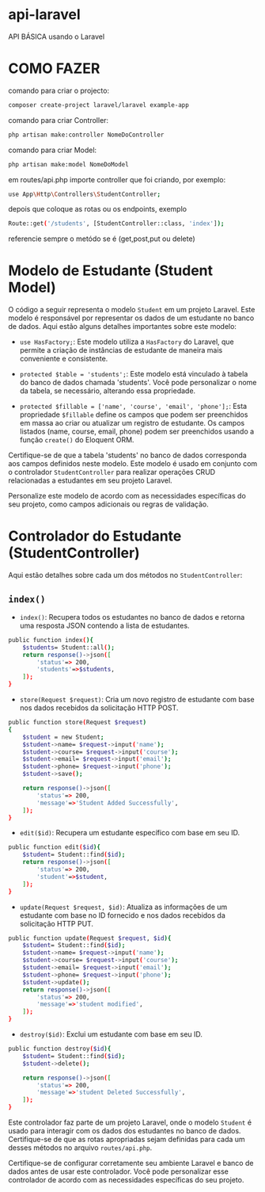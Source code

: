 # api-laravel
API BÁSICA usando o Laravel

# COMO FAZER 

comando para criar o projecto:
```sh
composer create-project laravel/laravel example-app
```

comando para criar Controller:
```sh
php artisan make:controller NomeDoController
```

comando para criar Model:
```sh
php artisan make:model NomeDoModel
```

em routes/api.php importe controller que foi criando, por exemplo:

```sh
use App\Http\Controllers\StudentController;
```

depois que coloque as rotas ou os endpoints, exemplo

```sh
Route::get('/students', [StudentController::class, 'index']);
```
referencie sempre o metódo se é (get,post,put ou delete)


# Modelo de Estudante (Student Model)

O código a seguir representa o modelo `Student` em um projeto Laravel. Este modelo é responsável por representar os dados de um estudante no banco de dados. Aqui estão alguns detalhes importantes sobre este modelo:

- `use HasFactory;`: Este modelo utiliza a `HasFactory` do Laravel, que permite a criação de instâncias de estudante de maneira mais conveniente e consistente.

- `protected $table = 'students';`: Este modelo está vinculado à tabela do banco de dados chamada 'students'. Você pode personalizar o nome da tabela, se necessário, alterando essa propriedade.

- `protected $fillable = ['name', 'course', 'email', 'phone'];`: Esta propriedade `$fillable` define os campos que podem ser preenchidos em massa ao criar ou atualizar um registro de estudante. Os campos listados (name, course, email, phone) podem ser preenchidos usando a função `create()` do Eloquent ORM.

Certifique-se de que a tabela 'students' no banco de dados corresponda aos campos definidos neste modelo. Este modelo é usado em conjunto com o controlador `StudentController` para realizar operações CRUD relacionadas a estudantes em seu projeto Laravel.

Personalize este modelo de acordo com as necessidades específicas do seu projeto, como campos adicionais ou regras de validação.




# Controlador do Estudante (StudentController)

Aqui estão detalhes sobre cada um dos métodos no `StudentController`:

## `index()`

- `index()`: Recupera todos os estudantes no banco de dados e retorna uma resposta JSON contendo a lista de estudantes.

```sh
public function index(){
    $students= Student::all();
    return response()->json([
        'status'=> 200,
        'students'=>$students,
    ]);
}
```

- `store(Request $request)`: Cria um novo registro de estudante com base nos dados recebidos da solicitação HTTP POST.

```sh
public function store(Request $request)
{
    $student = new Student;
    $student->name= $request->input('name');
    $student->course= $request->input('course');
    $student->email= $request->input('email');
    $student->phone= $request->input('phone');
    $student->save();

    return response()->json([
        'status'=> 200,
        'message'=>'Student Added Successfully',
    ]);
}
```

- `edit($id)`: Recupera um estudante específico com base em seu ID.
```sh
public function edit($id){
    $student= Student::find($id);
    return response()->json([
        'status'=> 200,
        'student'=>$student,
    ]);
}
```

- `update(Request $request, $id)`: Atualiza as informações de um estudante com base no ID fornecido e nos dados recebidos da solicitação HTTP PUT.
```sh
public function update(Request $request, $id){
    $student= Student::find($id);
    $student->name= $request->input('name');
    $student->course= $request->input('course');
    $student->email= $request->input('email');
    $student->phone= $request->input('phone');
    $student->update();
    return response()->json([
        'status'=> 200,
        'message'=>'student modified',
    ]);
}
```

- `destroy($id)`: Exclui um estudante com base em seu ID.
```sh
public function destroy($id){
    $student= Student::find($id);
    $student->delete();

    return response()->json([
        'status'=> 200,
        'message'=>'student Deleted Successfully',
    ]);
}
```


Este controlador faz parte de um projeto Laravel, onde o modelo `Student` é usado para interagir com os dados dos estudantes no banco de dados. Certifique-se de que as rotas apropriadas sejam definidas para cada um desses métodos no arquivo `routes/api.php`.

Certifique-se de configurar corretamente seu ambiente Laravel e banco de dados antes de usar este controlador. Você pode personalizar esse controlador de acordo com as necessidades específicas do seu projeto.


